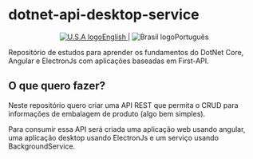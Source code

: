 # dotnet-api-desktop-service

<div align="center">
    <a href="./../README.md">
        <img src="https://raw.githubusercontent.com/stevenrskelton/flag-icon/master/png/16/country-4x3/us.png" alt="U.S.A logo">English</img>
    </a> |
    <img src="https://raw.githubusercontent.com/stevenrskelton/flag-icon/master/png/16/country-4x3/br.png" alt="Brasil logo">Português</img>
</div>

Repositório de estudos para aprender os fundamentos do DotNet Core, Angular e ElectronJs com aplicações baseadas em First-API.

## O que quero fazer?

Neste repositório quero criar uma API REST que permita o CRUD para informações de embalagem de produto (algo bem simples).

Para consumir essa API será criada uma aplicação web usando angular, uma aplicação desktop usando ElectronJs e um serviço usando BackgroundService.

